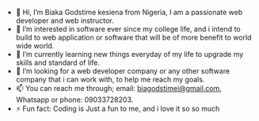 - 👋 Hi, I’m Biaka Godstime kesiena from Nigeria, I am a passionate web developer and web instructor.
- 👀 I’m interested in software ever since my college life, and i intend to build to web application or software that will be of more benefit to world wide world.
- 🌱 I’m currently learning new things everyday of my life to upgrade my skills and standard of life.
- 💞️ I’m looking for a web developer company or any other software company that i can work with, to help me reach my goals.
- 📫 You can reach me through; email: biagodstimei@gmail.com, Whatsapp or phone: 09033728203.
- ⚡ Fun fact: Coding is Just a fun to me, and i love it so so much

<!---
Kesiena123/Kesiena123 is a ✨ special ✨ repository because its `README.md` (this file) appears on your GitHub profile.
You can click the Preview link to take a look at your changes.
--->
